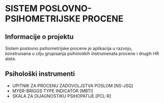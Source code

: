 # SISTEM POSLOVNO-PSIHOMETRIJSKE PROCENE

## Informacije o projektu
Sistem poslovno psihometrijske procene je aplikacija u razvoju, konstruisana u cilju grupisanja psiholoških instrumenata procene i drugih HR alata.

## Psihološki instrumenti
- UPITNIK ZA PROCENU ZADOVOLJSTVA POSLOM [NS-JSQ]
- MYER-BRIGGS TYPE INDICATOR [MBTI]
- SKALA ZA DIJAGNOSTIKU PSIHOPATIJE [PCL-R]
